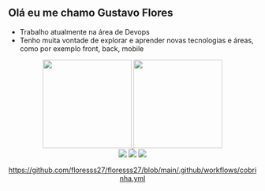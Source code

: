## Olá eu me chamo Gustavo Flores
- Trabalho atualmente na área de Devops
- Tenho muita vontade de explorar e aprender novas tecnologias e áreas, como por exemplo front, back, mobile
<div align="center">
  <a href="https://github.com/rafaballerini">
  <img height="180em" src="https://github-readme-stats.vercel.app/api?username=floresss27&show_icons=true&theme=dark&include_all_commits=true&count_private=true"/>
  <img height="180em" src="https://github-readme-stats.vercel.app/api/top-langs/?username=floresss27&layout=compact&langs_count=7&theme=dark"/> 
  
<div> 
  <a href="https://instagram.com/floresss27" target="_blank"><img src="https://img.shields.io/badge/-Instagram-%23E4405F?style=for-the-badge&logo=instagram&logoColor=white" target="_blank"></a>
  <a href = "mailto:contatorafaballerini@gmail.com"><img src="https://img.shields.io/badge/-Gmail-%23333?style=for-the-badge&logo=gmail&logoColor=white" target="_blank"></a>
  <a href="https://www.linkedin.com/in/rafaella-ballerini-45875016a" target="_blank"><img src="https://img.shields.io/badge/-LinkedIn-%230077B5?style=for-the-badge&logo=linkedin&logoColor=white" target="_blank"></a> 
  
  https://github.com/floresss27/floresss27/blob/main/.github/workflows/cobrinha.yml

